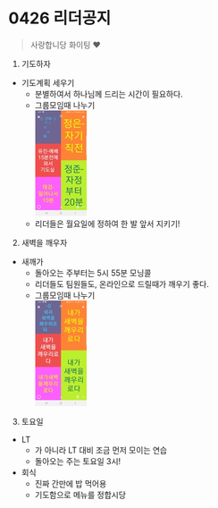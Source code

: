 # 0426 리더공지

> 사랑합니당 화이팅 ♥

1. 기도하자

- 기도계획 세우기
  - 분별하여서 하나님께 드리는 시간이 필요하다.
  - 그룹모임때 나누기<br>
    ![기도계획](img/1.jpg)
  - 리더들은 월요일에 정하여 한 발 앞서 지키기!

2. 새벽을 깨우자

- 새깨가
  - 돌아오는 주부터는 5시 55분 모닝콜
  - 리더들도 팀원들도, 온라인으로 드릴때가 깨우기 좋다.
  - 그룹모임때 나누기<br>
    ![새벽](img/2.jpg)

3. 토요일

- LT
  - 가 아니라 LT 대비 조금 먼저 모이는 연습
  - 돌아오는 주는 토요일 3시!
- 회식
  - 진짜 간만에 밥 먹어용
  - 기도함으로 메뉴를 정합시당
